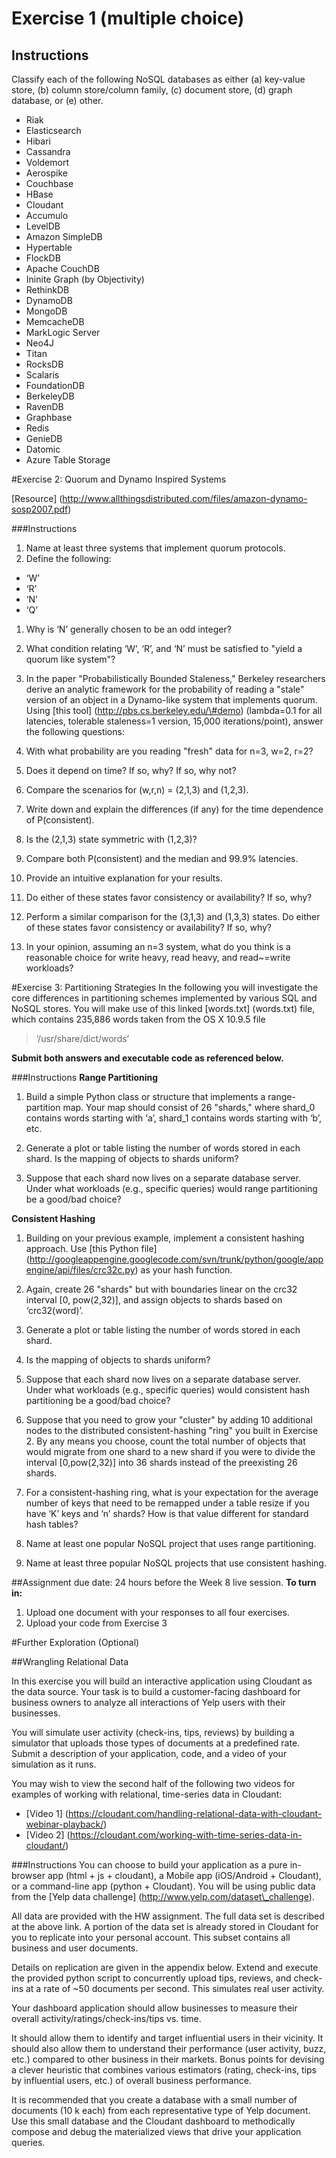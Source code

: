 Exercise 1 (multiple choice)
============================

Instructions
------------

Classify each of the following NoSQL databases as either (a) key-value store,
(b) column store/column family, (c) document store, (d) graph database, or (e)
other.

* Riak  
* Elasticsearch  
* Hibari  
* Cassandra  
* Voldemort  
* Aerospike  
* Couchbase  
* HBase  
* Cloudant  
* Accumulo  
* LevelDB  
* Amazon SimpleDB  
* Hypertable  
* FlockDB  
* Apache CouchDB  
* Ininite Graph (by Objectivity)  
* RethinkDB  
* DynamoDB  
* MongoDB  
* MemcacheDB  
* MarkLogic Server  
* Neo4J  
* Titan  
* RocksDB  
* Scalaris  
* FoundationDB  
* BerkeleyDB  
* RavenDB  
* Graphbase  
* Redis  
* GenieDB  
* Datomic  
* Azure Table Storage  

#Exercise 2: Quorum and Dynamo Inspired Systems

[Resource] (http://www.allthingsdistributed.com/files/amazon-dynamo-sosp2007.pdf)

###Instructions 
1. Name at least three systems that implement quorum protocols. 
1. Define the following: 
  * ‘W’ 
  * ‘R’ 
  * ‘N’ 
  * ‘Q’ 
1. Why is ‘N’ generally chosen to be an odd
integer? 
1. What condition relating ‘W’, ‘R’, and ‘N’ must be satisfied to "yield a quorum like system"? 
1. In the paper "Probabilistically Bounded Staleness,"
Berkeley researchers derive an analytic framework for the probability of reading a "stale" version of an object in a Dynamo-like system that implements quorum.
Using [this tool] (http://pbs.cs.berkeley.edu/\#demo) (lambda=0.1 for all latencies, tolerable staleness=1 version, 15,000 iterations/point), answer the following questions: 

  1. With what probability are you reading "fresh" data for n=3, w=2, r=2? 
  1. Does it depend on time? If so, why? If so, why not? 
  1. Compare the scenarios for (w,r,n) = (2,1,3) and (1,2,3). 
  1. Write down and explain the differences (if any) for the time dependence of P(consistent). 
  1. Is the (2,1,3) state symmetric with (1,2,3)? 
  1. Compare both P(consistent) and the median and 99.9% latencies. 
  1. Provide an intuitive explanation for your results. 
  1. Do either of these states favor consistency or availability? If so, why? 
  1. Perform a similar comparison for the (3,1,3) and (1,3,3) states. Do either of these states favor consistency or availability? If so, why? 
  1. In your opinion, assuming an n=3
system, what do you think is a reasonable choice for write heavy, read heavy, and read\~=write workloads? 

#Exercise 3: Partitioning Strategies 
In the following you will investigate the core differences in partitioning schemes implemented by
various SQL and NoSQL stores. You will make use of this linked [words.txt] (words.txt) file, which contains 235,886 words taken from the OS X 10.9.5 file 
>‘/usr/share/dict/words’ 

**Submit both answers and executable code as referenced
below.**


###Instructions 
**Range Partitioning**  

1. Build a simple Python class or structure that implements a range-partition map. Your map should consist of 26 "shards," where shard\_0 contains words starting with ‘a’, shard\_1 contains words
starting with ‘b’, etc. 

1. Generate a plot or table listing the number of words
stored in each shard. Is the mapping of objects to shards uniform? 

1. Suppose that each shard now lives on a separate database server. Under what workloads (e.g.,
specific queries) would range partitioning be a good/bad choice? 

**Consistent Hashing** 

1. Building on your previous example, implement a consistent hashing approach. Use [this Python file] (http://googleappengine.googlecode.com/svn/trunk/python/google/appengine/api/files/crc32c.py)
as your hash function. 

1. Again, create 26 "shards" but with boundaries linear on the crc32 interval [0, pow(2,32)], and assign objects to shards based on ‘crc32(word)’. 

1. Generate a plot or table listing the number of words stored in each shard. 

1. Is the mapping of objects to shards uniform? 

1. Suppose that each shard now lives on a separate database server. Under what workloads (e.g., specific queries) would consistent hash partitioning be a good/bad choice? 

1. Suppose that you need to grow your "cluster" by adding 10 additional nodes to the distributed consistent-hashing "ring" you built in Exercise 2. By any means you choose, count the total number of objects that would migrate from one shard to a new shard if you were to divide the interval [0,pow(2,32)] into 36 shards instead of the preexisting 26 shards. 

1. For a consistent-hashing ring, what is your expectation for the average number of keys that need to be remapped under a table resize if you have ‘K’ keys and ‘n’ shards? How is that value different for standard hash tables? 

1. Name at least one popular NoSQL project that uses range partitioning. 

1. Name at least three popular NoSQL projects that use consistent hashing. 

##Assignment due date: 24 hours before the Week 8 live session. 
**To turn in:** 
 
1. Upload one document with your responses to all four exercises.  
1. Upload your code from Exercise 3

#Further Exploration (Optional)

##Wrangling Relational Data 

In this exercise you will build an interactive application using Cloudant as the data source. Your task is to build a customer-facing dashboard for
business owners to analyze all interactions of Yelp users with their businesses. 

You will simulate user activity (check-ins, tips, reviews) by building a simulator that uploads those types of documents at a predefined rate. Submit a
description of your application, code, and a video of your simulation as it runs. 

You may wish to view the second half of the following two videos for
examples of working with relational, time-series data in Cloudant:

* [Video 1] (https://cloudant.com/handling-relational-data-with-cloudant-webinar-playback/)
* [Video 2] (https://cloudant.com/working-with-time-series-data-in-cloudant/)

###Instructions 
You can choose to build your application as a pure in-browser app (html + js + cloudant), a Mobile app (iOS/Android + Cloudant), or a command-line app (python + Cloudant). You will be using public data from the [Yelp data challenge] (http://www.yelp.com/dataset\_challenge). 

All data are provided with the HW assignment. The full data set is described at the above link. A portion of the data set is already stored in Cloudant for you to replicate into your personal account. This subset contains all business and user documents. 

Details on replication are given in the appendix below. Extend and execute the provided python script to concurrently upload tips, reviews, and check-ins at a rate of \~50 documents per second. This simulates real user activity. 

Your dashboard application should allow businesses to measure their overall activity/ratings/check-ins/tips vs. time. 

It should allow them to identify and target influential users in their vicinity. It should also allow them to understand their performance (user activity, buzz, etc.) compared to other business in their markets. Bonus points for devising a clever heuristic that
combines various estimators (rating, check-ins, tips by influential users, etc.) of overall business performance. 

It is recommended that you create a database
with a small number of documents (10 k each) from each representative type of Yelp document. Use this small database and the Cloudant dashboard to methodically compose and debug the materialized views that drive your application queries.
